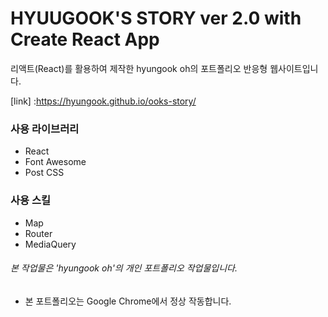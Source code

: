# HYUUGOOK'S STORY ver 2.0 with Create React App

리액트(React)를 활용하여 제작한 hyungook oh의 포트폴리오 반응형 웹사이트입니다.

[link] :https://hyungook.github.io/ooks-story/

### 사용 라이브러리

- React
- Font Awesome
- Post CSS

### 사용 스킬

- Map
- Router
- MediaQuery

###### 본 작업물은 'hyungook oh'의 개인 포트폴리오 작업물입니다.
- 본 포트폴리오는 Google Chrome에서 정상 작동합니다.
